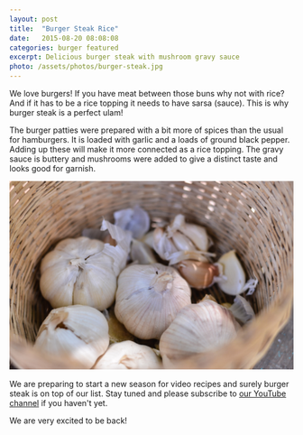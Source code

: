 ```yaml
---
layout: post
title:  "Burger Steak Rice"
date:   2015-08-20 08:08:08
categories: burger featured
excerpt: Delicious burger steak with mushroom gravy sauce
photo: /assets/photos/burger-steak.jpg
---
```


We love burgers! If you have meat between those buns why not with rice? And if it has to be a rice topping it needs to have sarsa (sauce). This is why burger steak is a perfect ulam!

The burger patties were prepared with a bit more of spices than the usual for hamburgers. It is loaded with garlic and a loads of ground black pepper. Adding up these will make it more connected as a rice topping. The gravy sauce is buttery and mushrooms were added to give a distinct taste and looks good for garnish.

<div class="photo">
  <img src="/assets/photos/garlic-basket.jpg" alt="Garlic in a woven basket">
</div>

We are preparing to start a new season for video recipes and surely burger steak is on top of our list. Stay tuned and please subscribe to [our YouTube channel](https://www.youtube.com/user/ulampinoy) if you haven't yet. 

We are very excited to be back!